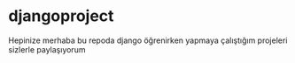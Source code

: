 # djangoproject
Hepinize merhaba bu repoda django öğrenirken yapmaya çalıştığım projeleri sizlerle paylaşıyorum 
